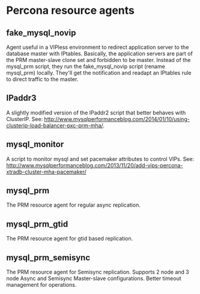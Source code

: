 Percona resource agents
=======================

fake_mysql_novip  
----------------

Agent useful in a VIPless environment to redirect application server to the database master with IPtables.  Basically, the application servers are part of the PRM master-slave clone set and forbidden to be master.  Instead of the mysql_prm script, they run the fake_mysql_novip script (rename mysql_prm) locally.  They'll get the notification and readapt an IPtables rule to direct traffic to the master.

IPaddr3  
------- 

A slightly modified version of the IPaddr2 script that better behaves with ClusterIP. See: http://www.mysqlperformanceblog.com/2014/01/10/using-clusterip-load-balancer-pxc-prm-mha/.


mysql_monitor  
-------------

A script to monitor mysql and set pacemaker attributes to control VIPs.  See: http://www.mysqlperformanceblog.com/2013/11/20/add-vips-percona-xtradb-cluster-mha-pacemaker/


mysql_prm  
---------

The PRM resource agent for regular async replication.


mysql_prm_gtid
-----------

The PRM resource agent for gtid based replication.


mysql_prm_semisync
------------------

The PRM resource agent for Semisync replication. Supports 2 node and 3 node Async and Semisync Master-slave configurations. Better timeout management for operations. 
